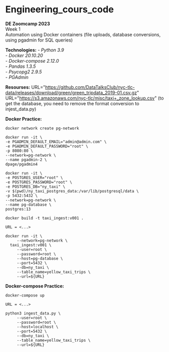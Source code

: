 # Engineering_cours_code

**DE Zoomcamp 2023**  
Week 1  
Automation using Docker containers (file uploads, database conversions, using pgadmin for SQL queries)  

**Technologies:**
_- Python 3.9_  
_- Docker 20.10.20_  
_- Docker-compose 2.12.0_  
_- Pandas 1.3.5_  
_- Psycopg2 2.9.5_  
_- PGAdmin_  

**Resourses:**
URL="https://github.com/DataTalksClub/nyc-tlc-data/releases/download/green/green_tripdata_2019-01.csv.gz"  
URL="https://s3.amazonaws.com/nyc-tlc/misc/taxi+_zone_lookup.csv" (to get the database, you need to remove the format conversion to injest_data.py)  

**Docker Practice:**
```
docker network create pg-network

docker run -it \
-e PGADMIN_DEFAULT_EMAIL="admin@admin.com" \
-e PGADMIN_DEFAULT_PASSWORD="root" \
-p 8080:80 \
--network=pg-network \
--name pgadmin-2 \
dpage/pgadmin4

docker run -it \
-e POSTGRES_USER="root" \
-e POSTGRES_PASSWORD="root" \
-e POSTGRES_DB="ny_taxi" \
-v $(pwd)/ny_taxi_postgres_data:/var/lib/postgresql/data \
-p 5432:5432 \
--network=pg-network \
--name pg-database \
postgres:13

docker build -t taxi_ingest:v001 .

URL = <...>

docker run -it \
     --network=pg-network \
  taxi_ingest:v001 \
     --user=root \
     --password=root \
     --host=pg-database \
     --port=5432 \
     --db=ny_taxi \
     --table_name=yellow_taxi_trips \
     --url=${URL}
```

**Docker-compose Practice:**

```
docker-compose up 

URL = <...>

python3 ingest_data.py \
     --user=root \
     --password=root \
     --host=localhost \
     --port=5432 \
     --db=ny_taxi \
     --table_name=yellow_taxi_trips \
     --url=${URL}
```